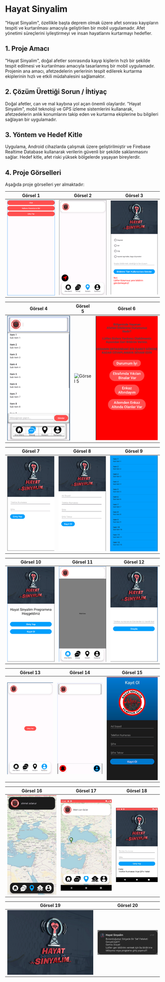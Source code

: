 # Hayat Sinyalim

"Hayat Sinyalim", özellikle başta deprem olmak üzere afet sonrası kayıpların tespiti ve kurtarılması amacıyla geliştirilen bir mobil uygulamadır. Afet yönetimi süreçlerini iyileştirmeyi ve insan hayatlarını kurtarmayı hedefler.

## 1. Proje Amacı

"Hayat Sinyalim", doğal afetler sonrasında kayıp kişilerin hızlı bir şekilde tespit edilmesi ve kurtarılması amacıyla tasarlanmış bir mobil uygulamadır. Projenin ana amacı, afetzedelerin yerlerinin tespit edilerek kurtarma ekiplerinin hızlı ve etkili müdahalesini sağlamaktır.

## 2. Çözüm Ürettiği Sorun / İhtiyaç

Doğal afetler, can ve mal kaybına yol açan önemli olaylardır. "Hayat Sinyalim", mobil teknoloji ve GPS izleme sistemlerini kullanarak, afetzedelerin anlık konumlarını takip eden ve kurtarma ekiplerine bu bilgileri sağlayan bir uygulamadır.

## 3. Yöntem ve Hedef Kitle

Uygulama, Android cihazlarda çalışmak üzere geliştirilmiştir ve Firebase Realtime Database kullanarak verilerin güvenli bir şekilde saklanmasını sağlar. Hedef kitle, afet riski yüksek bölgelerde yaşayan bireylerdir.

## 4. Proje Görselleri

Aşağıda proje görselleri yer almaktadır:

| Görsel 1 | Görsel 2 | Görsel 3 |
|----------|----------|----------|
| ![Görsel 1](images/Resim2.png) | ![Görsel 2](images/Resim3.png) | ![Görsel 3](images/Resim4.png) |

| Görsel 4 | Görsel 5 | Görsel 6 |
|----------|----------|----------|
| ![Görsel 4](images/Resim5.png) | ![Görsel 5](images/Resim6.png) | ![Görsel 6](images/Resim7.png) |

| Görsel 7 | Görsel 8 | Görsel 9 |
|----------|----------|----------|
| ![Görsel 7](images/Resim8.png) | ![Görsel 8](images/Resim9.png) | ![Görsel 9](images/Resim10.png) |

| Görsel 10 | Görsel 11 | Görsel 12 |
|-----------|-----------|-----------|
| ![Görsel 10](images/Resim11.png) | ![Görsel 11](images/Resim12.png) | ![Görsel 12](images/Resim13.png) |

| Görsel 13 | Görsel 14 | Görsel 15 |
|-----------|-----------|-----------|
| ![Görsel 13](images/Resim14.png) | ![Görsel 14](images/Resim15.png) | ![Görsel 15](images/Resim16.jpeg) |

| Görsel 16 | Görsel 17 | Görsel 18 |
|-----------|-----------|-----------|
| ![Görsel 16](images/Resim17.jpeg) | ![Görsel 17](images/Resim18.jpeg) | ![Görsel 18](images/Resim19.jpeg) |

| Görsel 19 | Görsel 20 |
|-----------|-----------|
| ![Görsel 19](images/Resim20.jpeg) | ![Görsel 20](images/Resim21.jpeg) |

